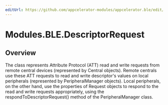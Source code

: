 ```yaml
---
editUrl: https://github.com/appcelerator-modules/appcelerator.ble/edit/master/apidoc/DescriptorRequest.yml
---
```

# Modules.BLE.DescriptorRequest

<TypeHeader/>

## Overview

The class represents Attribute Protocol (ATT) read and write requests from remote central devices
(represented by Central objects). Remote centrals use these ATT requests to read and write descriptor's
values on local peripherals (represented by PeripheralManager objects). Local peripherals, on the other
hand, use the properties of Request objects to respond to the read and write requests appropriately,
using the respondToDescriptorRequest() method of the PeripheralManager class.

<ApiDocs/>
